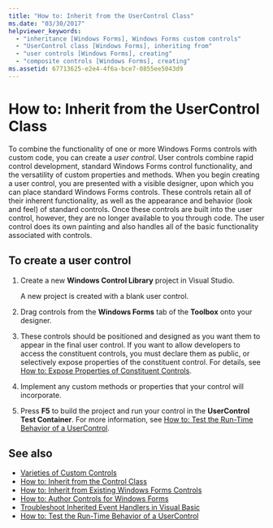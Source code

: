 ```yaml
---
title: "How to: Inherit from the UserControl Class"
ms.date: "03/30/2017"
helpviewer_keywords:
  - "inheritance [Windows Forms], Windows Forms custom controls"
  - "UserControl class [Windows Forms], inheriting from"
  - "user controls [Windows Forms], creating"
  - "composite controls [Windows Forms], creating"
ms.assetid: 67713625-e2e4-4f6a-bce7-0855ee5043d9
---
```

# How to: Inherit from the UserControl Class

To combine the functionality of one or more Windows Forms controls with custom code, you can create a *user control*. User controls combine rapid control development, standard Windows Forms control functionality, and the versatility of custom properties and methods. When you begin creating a user control, you are presented with a visible designer, upon which you can place standard Windows Forms controls. These controls retain all of their inherent functionality, as well as the appearance and behavior (look and feel) of standard controls. Once these controls are built into the user control, however, they are no longer available to you through code. The user control does its own painting and also handles all of the basic functionality associated with controls.

## To create a user control

1. Create a new **Windows Control Library** project in Visual Studio.

   A new project is created with a blank user control.

2. Drag controls from the **Windows Forms** tab of the **Toolbox** onto your designer.

3. These controls should be positioned and designed as you want them to appear in the final user control. If you want to allow developers to access the constituent controls, you must declare them as public, or selectively expose properties of the constituent control. For details, see [How to: Expose Properties of Constituent Controls](how-to-expose-properties-of-constituent-controls.md).

4. Implement any custom methods or properties that your control will incorporate.

5. Press **F5** to build the project and run your control in the **UserControl Test Container**. For more information, see [How to: Test the Run-Time Behavior of a UserControl](how-to-test-the-run-time-behavior-of-a-usercontrol.md).

## See also

- [Varieties of Custom Controls](varieties-of-custom-controls.md)
- [How to: Inherit from the Control Class](how-to-inherit-from-the-control-class.md)
- [How to: Inherit from Existing Windows Forms Controls](how-to-inherit-from-existing-windows-forms-controls.md)
- [How to: Author Controls for Windows Forms](how-to-author-controls-for-windows-forms.md)
- [Troubleshoot Inherited Event Handlers in Visual Basic](/dotnet/visual-basic/programming-guide/language-features/events/troubleshooting-inherited-event-handlers)
- [How to: Test the Run-Time Behavior of a UserControl](how-to-test-the-run-time-behavior-of-a-usercontrol.md)
